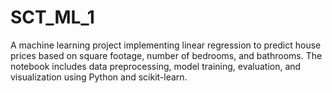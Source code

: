 # SCT_ML_1
A machine learning project implementing linear regression to predict house prices based on square footage, number of bedrooms, and bathrooms. The notebook includes data preprocessing, model training, evaluation, and visualization using Python and scikit-learn.
